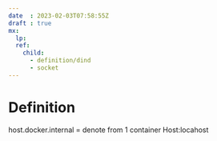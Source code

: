 ```yaml
---
date  : 2023-02-03T07:58:55Z
draft : true
mx:  
  lp:
  ref:
    child:
      - definition/dind
      - socket
---
```


# Definition
host.docker.internal = denote from 1 container Host:locahost
